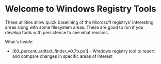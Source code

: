 # Welcome to Windows Registry Tools

These utilities allow quick baselining of the Microsoft registrys' interesting areas along with some filesystem areas. These are good to run if you develop tools with persistence to see what remains.

What's Inside:
  * [60_percent_artifact_finder_v0.7b.ps1] - Windows registry tool to report and compare changes in specific areas of interest
